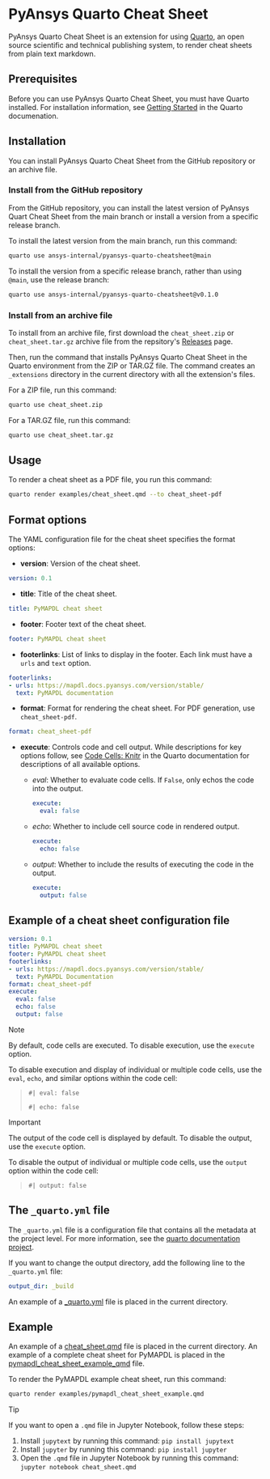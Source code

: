 # PyAnsys Quarto Cheat Sheet

PyAnsys Quarto Cheat Sheet is an extension for using [Quarto](https://quarto.org/), an open
source scientific and technical publishing system, to render cheat sheets from plain text
markdown.

## Prerequisites

Before you can use PyAnsys Quarto Cheat Sheet, you must have Quarto installed. For installation
information, see [Getting Started](https://quarto.org/docs/getting-started/installation.html) in
the Quarto documenation.

## Installation

You can install PyAnsys Quarto Cheat Sheet from the GitHub repository or an
archive file.

### Install from the GitHub repository

From the GitHub repository, you can install the latest version of PyAnsys Quart Cheat Sheet
from the main branch or install a version from a specific release branch.

To install the latest version from the main branch, run this command:

```bash
quarto use ansys-internal/pyansys-quarto-cheatsheet@main
```

To install the version from a specific release branch, rather than using ``@main``, use
the release branch:

```bash
quarto use ansys-internal/pyansys-quarto-cheatsheet@v0.1.0
```

### Install from an archive file

To install from an archive file, first download the `cheat_sheet.zip` or `cheat_sheet.tar.gz`
archive file from the repsitory's [Releases](https://github.com/ansys-internal/pyansys-quarto-cheatsheet/releases)
page.

Then, run the command that installs PyAnsys Quarto Cheat Sheet in the Quarto environment from
the ZIP or TAR.GZ file. The command creates an ``_extensions`` directory in the current
directory with all the extension's files.

For a ZIP file, run this command:

```bash
quarto use cheat_sheet.zip
```

For a TAR.GZ file, run this command:

```bash
quarto use cheat_sheet.tar.gz
```

## Usage

To render a cheat sheet as a PDF file, you run this command:

```bash
quarto render examples/cheat_sheet.qmd --to cheat_sheet-pdf
```

## Format options

The YAML configuration file for the cheat sheet specifies the
format options:

- **version**: Version of the cheat sheet.
```yaml
version: 0.1
```
- **title**: Title of the cheat sheet.
```yaml
title: PyMAPDL cheat sheet
```
- **footer**: Footer text of the cheat sheet.
```yaml
footer: PyMAPDL cheat sheet
```
- **footerlinks**:  List of links to display in the footer.
Each link must have a ``urls`` and ``text`` option.
```yaml
footerlinks:
- urls: https://mapdl.docs.pyansys.com/version/stable/
  text: PyMAPDL documentation
```
- **format**: Format for rendering the cheat sheet. For PDF generation, use `cheat_sheet-pdf`.
```yaml
format: cheat_sheet-pdf
```
- **execute**: Controls code and cell output. While descriptions for key options follow, see
[Code Cells: Knitr](https://quarto.org/docs/reference/cells/cells-knitr.html)
in the Quarto documentation for descriptions of all available options.

  - *eval*: Whether to evaluate code cells. If `False`, only echos the code into the output.
    ```yaml
    execute:
      eval: false
    ```
  - *echo*: Whether to include cell source code in rendered output.
    ```yaml
    execute:
      echo: false
    ```
  - *output*: Whether to include the results of executing the code in the output.
    ```yaml
    execute:
      output: false
    ```

## Example of a cheat sheet configuration file

```yaml
version: 0.1
title: PyMAPDL cheat sheet
footer: PyMAPDL cheat sheet
footerlinks:
- urls: https://mapdl.docs.pyansys.com/version/stable/
  text: PyMAPDL Documentation
format: cheat_sheet-pdf
execute:
  eval: false
  echo: false
  output: false
```

> [!NOTE]
> By default, code cells are executed. To disable execution, use the `execute` option.
>
> To disable execution and display of individual or multiple code cells,
> use the `eval`, `echo`, and similar options within the code cell:

>  ```
> #| eval: false
>
> #| echo: false
>  ```

> [!IMPORTANT]
> The output of the code cell is displayed by default. To disable the output, use the `execute` option.
>
> To disable the output of individual or multiple code cells,
> use the `output` option within the code cell:

>  ```
> #| output: false
>  ```

## The `_quarto.yml` file

The `_quarto.yml` file is a configuration file that contains all the metadata at the project level.
For more information, see the [quarto documentation project](https://quarto.org/docs/projects/quarto-projects.html#project-metadata).

If you want to change the output directory, add the following line to the `_quarto.yml` file:

```yaml
output_dir: _build
```

An example of a [_quarto.yml](_quarto.yml) file is placed in the current directory.

## Example

An example of a [cheat_sheet.qmd](cheat_sheet.qmd) file is placed in the current directory.
An example of a complete cheat sheet for PyMAPDL is placed in the [pymapdl_cheat_sheet_example_qmd](examples/pymapdl_cheat_sheet_example.qmd) file.

To render the PyMAPDL example cheat sheet, run this command:

```bash
quarto render examples/pymapdl_cheat_sheet_example.qmd
```

> [!TIP]
> If you want to open a `.qmd` file in Jupyter Notebook, follow these steps:
> 1. Install `jupytext` by running this command: `pip install jupytext`
> 2. Install `jupyter` by running this command: `pip install jupyter`
> 3. Open the `.qmd` file in Jupyter Notebook by running this command: `jupyter notebook cheat_sheet.qmd`
